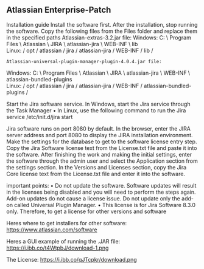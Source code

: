 ## Atlassian Enterprise-Patch

Installation guide
Install the software first. After the installation, stop running the software.
Copy the following files from the Files folder and replace them in the specified paths
	Atlassian-extras-3.2.jar file:
Windows: C: \ Program Files \ Atlassian \ JIRA \ atlassian-jira \ WEB-INF \ lib \
Linux: / opt / atlassian / jira / atlassian-jira / WEB-INF / lib /

	Atlassian-universal-plugin-manager-plugin-4.0.4.jar file:
Windows: C: \ Program Files \ Atlassian \ JIRA \ atlassian-jira \ WEB-INF \ atlassian-bundled-plugins \
Linux: / opt / atlassian / jira / atlassian-jira / WEB-INF / atlassian-bundled-plugins /

Start the Jira software service.
In Windows, start the Jira service through the Task Manager
• In Linux, use the following command to run the Jira service
/etc/init.d/jira start

Jira software runs on port 8080 by default. In the browser, enter the JIRA server address and port 8080 to display the JIRA installation environment.
Make the settings for the database to get to the software license entry step.
Copy the Jira Software license text from the License.txt file and paste it into the software.
After finishing the work and making the initial settings, enter the software through the admin user and select the Application section from the settings section.
In the Versions and Licenses section, copy the Jira Core license text from the License.txt file and enter it into the software.

important points:
• Do not update the software. Software updates will result in the licenses being disabled and you will need to perform the steps again.
Add-on updates do not cause a license issue. Do not update only the add-on‌ called Universal Plugin Manager.
• This license is for Jira Software 8.3.0 only. Therefore, to get a license for other versions and software


Heres where to get installers for other software:
https://www.atlassian.com/software



Heres a GUI example of running the .JAR file:
https://i.ibb.co/t4WtpbJ/download-1.png

The License:
https://i.ibb.co/qJTcpkr/download.png


